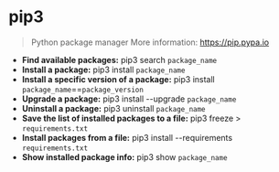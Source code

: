 # pip3
> Python package manager
> More information: <https://pip.pypa.io>
- **Find available packages:**
pip3 search `package_name`
- **Install a package:**
pip3 install `package_name`
- **Install a specific version of a package:**
pip3 install `package_name`==`package_version`
- **Upgrade a package:**
pip3 install --upgrade `package_name`
- **Uninstall a package:**
pip3 uninstall `package_name`
- **Save the list of installed packages to a file:**
pip3 freeze > `requirements.txt`
- **Install packages from a file:**
pip3 install --requirements `requirements.txt`
- **Show installed package info:**
pip3 show `package_name`
